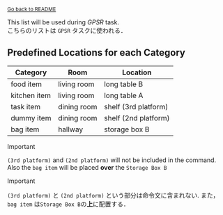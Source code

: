 <sub>[Go back to README](../../../README_en.md)</sub>

This list will be used during *GPSR* task. \
こちらのリストは `GPSR` タスクに使われる．


## Predefined Locations for each Category

| Category | Room | Location |
| --- | --- | --- |
| food item    | living room | long table B |
| kitchen item | living room | long table A |
| task item    | dining room | shelf (3rd platform) |
| dummy item   | dining room | shelf (2nd platform) |
| bag item     | hallway     | storage box B |

> [!IMPORTANT]
> `(3rd platform)` and `(2nd platform)` will not be included in the command.
Also the `bag item` will be placed **over** the `Storage Box B`

> [!IMPORTANT]
> `(3rd platform)` と `(2nd platform)` という部分は命令文に含まれない.
また，`bag item` は`Storage Box B`の**上**に配置する．
